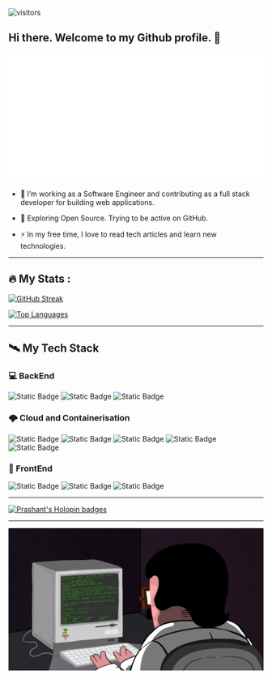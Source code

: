 ![visitors](https://visitor-badge.laobi.icu/badge?page_id=prixroxx.prixroxx)
## Hi there. Welcome to my Github profile. 👋

![Prashant Kumar](name.svg)

- :telescope: I’m working as a Software Engineer and contributing as a full stack developer for building web applications.

- :seedling: Exploring Open Source. Trying to be active on GitHub.

- :zap: In my free time, I love to read tech articles and learn new technologies.

---

## :fire: My Stats :

[![GitHub Streak](http://github-readme-streak-stats.herokuapp.com?user=prixroxx&theme=dark&background=000000)](https://git.io/streak-stats)

[![Top Languages](https://github-readme-stats.vercel.app/api/top-langs/?username=prixroxx&layout=donut&theme=vision-friendly-dark)](https://github.com/prixroxx/github-readme-stats)
<!--![Prashant's GitHub stats](https://github-readme-stats.vercel.app/api?username=prixroxx&hide=contribs,prs&theme=vision-friendly-dark)-->

---
## 🛰️ My Tech Stack

### 💻 BackEnd
![Static Badge](https://img.shields.io/badge/-ASP.NET-512BD4?logo=.Net)
![Static Badge](https://img.shields.io/badge/-Python-ECD53F?logo=python)
![Static Badge](https://img.shields.io/badge/-C%20Sharp-007054?logo=C%20Sharp)

### 🌩️ Cloud and Containerisation
![Static Badge](https://img.shields.io/badge/-Amazon%20AWS-232F3E?logo=amazonaws)
![Static Badge](https://img.shields.io/badge/-K8s-326CE5?logo=kubernetes&logoColor=FFFFFF)
![Static Badge](https://img.shields.io/badge/-Docker-2496ED?logo=docker&logoColor=FFFFFF)
![Static Badge](https://img.shields.io/badge/-MinIO-C72E49?logo=minio)
![Static Badge](https://img.shields.io/badge/-Kafka-231F20?logo=apachekafka)

### 📱 FrontEnd
![Static Badge](https://img.shields.io/badge/-JavaScript-F7DF1E?logo=javascript&logoColor=004027)
![Static Badge](https://img.shields.io/badge/-HTML5-E34F26?logo=html5&logoColor=FFFF66)
![Static Badge](https://img.shields.io/badge/-CSS3-1572B6?logo=css3&logoColor=%23FFFFFF)

---

[![Prashant's Holopin badges](https://holopin.me/prixroxx)](https://holopin.io/@prixroxx)

---

![Prashant Kumar](giph.gif)

<!--
![My Tech Stack on GitHub](https://github-readme-tech-stack.vercel.app/api/cards?lineCount=1&bg=%23282A36&badge=%23343746&border=%23343746&titleColor=%23BD93F9&line1=Python%2CPython%2Cc8c930%3BCsharp%2CCsharp%2C389244%3B)

**prixroxx/prixroxx** is a ✨ _special_ ✨ repository because its `README.md` (this file) appears on your GitHub profile.

-->
